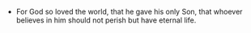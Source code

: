 - For God so loved the world, that he gave his only Son, that whoever believes in him should not perish but have eternal life.